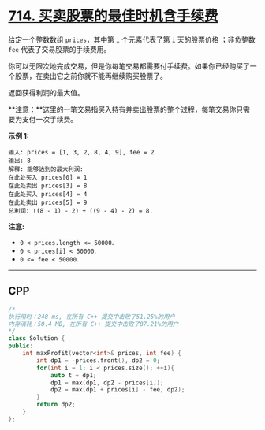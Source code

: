 # [714. 买卖股票的最佳时机含手续费](https://leetcode-cn.com/problems/best-time-to-buy-and-sell-stock-with-transaction-fee/)

给定一个整数数组 `prices`，其中第 `i` 个元素代表了第 `i` 天的股票价格 ；非负整数 `fee` 代表了交易股票的手续费用。

你可以无限次地完成交易，但是你每笔交易都需要付手续费。如果你已经购买了一个股票，在卖出它之前你就不能再继续购买股票了。

返回获得利润的最大值。

**注意：**这里的一笔交易指买入持有并卖出股票的整个过程，每笔交易你只需要为支付一次手续费。

**示例 1:**

```
输入: prices = [1, 3, 2, 8, 4, 9], fee = 2
输出: 8
解释: 能够达到的最大利润:  
在此处买入 prices[0] = 1
在此处卖出 prices[3] = 8
在此处买入 prices[4] = 4
在此处卖出 prices[5] = 9
总利润: ((8 - 1) - 2) + ((9 - 4) - 2) = 8.
```

**注意:**

- `0 < prices.length <= 50000`.
- `0 < prices[i] < 50000`.
- `0 <= fee < 50000`.

***

## CPP

```cpp
/*
执行用时：248 ms, 在所有 C++ 提交中击败了51.25%的用户
内存消耗：50.4 MB, 在所有 C++ 提交中击败了87.21%的用户
*/
class Solution {
public:
    int maxProfit(vector<int>& prices, int fee) {
        int dp1 = -prices.front(), dp2 = 0;
        for(int i = 1; i < prices.size(); ++i){
            auto t = dp1;
            dp1 = max(dp1, dp2 - prices[i]);
            dp2 = max(dp1 + prices[i] - fee, dp2);
        }
        return dp2;
    }
};
```

